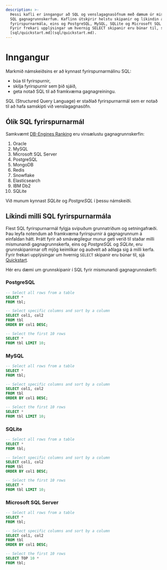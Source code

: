 ```yaml
---
description: >-
  Þessi kafli er inngangur að SQL og venslagagnasöfnum með dæmum úr mismunandi 
  SQL gagnagrunnskerfum. Kaflinn útskýrir helstu skipanir og líkindin á milli SQL 
  fyrirspurnarmála, eins og PostgreSQL, MySQL, SQLite og Microsoft SQL Server. 
  Fyrir frekari upplýsingar um hvernig SELECT skipanir eru búnar til, sjá 
  [sql/quickstart.md](sql/quickstart.md).
---
```


# Inngangur

Markmið námskeiðsins er að kynnast fyrirspurnarmálinu SQL:

- búa til fyrirspurnir,
- skilja fyrirspurnir sem þið sjáið,
- geta notað SQL til að framkvæma gagnagreiningu.

SQL (Structured Query Language) er staðlað fyrirspurnarmál sem er notað til að hafa samskipti við
venslagagnasöfn.

## Ólík SQL fyrirspurnarmál

Samkvæmt [DB-Engines Ranking](https://db-engines.com/en/ranking) eru vinsælustu gagnagrunnskerfin:

1. Oracle
2. MySQL
3. Microsoft SQL Server
4. PostgreSQL
5. MongoDB
6. Redis
7. Snowflake
8. Elasticsearch
9. IBM Db2
10. SQLite

Við munum kynnast _SQLite_ og _PostgreSQL_ í þessu námskeiði.

## Líkindi milli SQL fyrirspurnarmála

Flest SQL fyrirspurnarmál fylgja svipuðum grunnatriðum og setningafræði. Þau leyfa notendum að
framkvæma fyrirspurnir á gagnagrunnum á einfaldan hátt. Þrátt fyrir að smávægilegur munur geti verið
til staðar milli mismunandi gagnagrunnskerfa, eins og _PostgreSQL_ og _SQLite_, eru grunnskipanirnar
oft mjög keimlíkar og auðvelt að aðlaga sig á milli kerfa. Fyrir frekari upplýsingar um
hvernig `SELECT` skipanir eru búnar til, sjá [Quickstart](quickstart.md).

Hér eru dæmi um grunnskipanir í SQL fyrir mismunandi gagnagrunnskerfi:

### PostgreSQL

```sql
-- Select all rows from a table
SELECT *
FROM tbl;

-- Select specific columns and sort by a column
SELECT col1, col2
FROM tbl
ORDER BY col1 DESC;

-- Select the first 10 rows
SELECT *
FROM tbl LIMIT 10;
```

### MySQL

```sql
-- Select all rows from a table
SELECT *
FROM tbl;

-- Select specific columns and sort by a column
SELECT col1, col2
FROM tbl
ORDER BY col1 DESC;

-- Select the first 10 rows
SELECT *
FROM tbl LIMIT 10;
```

### SQLite

```sql
-- Select all rows from a table
SELECT *
FROM tbl;

-- Select specific columns and sort by a column
SELECT col1, col2
FROM tbl
ORDER BY col1 DESC;

-- Select the first 10 rows
SELECT *
FROM tbl LIMIT 10;
```

### Microsoft SQL Server

```sql
-- Select all rows from a table
SELECT *
FROM tbl;

-- Select specific columns and sort by a column
SELECT col1, col2
FROM tbl
ORDER BY col1 DESC;

-- Select the first 10 rows
SELECT TOP 10 *
FROM tbl;
```

